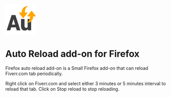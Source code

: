 ![](https://raw.githubusercontent.com/sdglhm/FirefoxAutoReload/master/icon-96.png)
# Auto Reload add-on for Firefox

Firefox auto reload add-on is a Small Firefox add-on that can reload Fiverr.com tab periodically.

Right click on Fiverr.com and select either 3 minutes or 5 minutes interval to reload that tab. Click on Stop reload to stop reloading.
